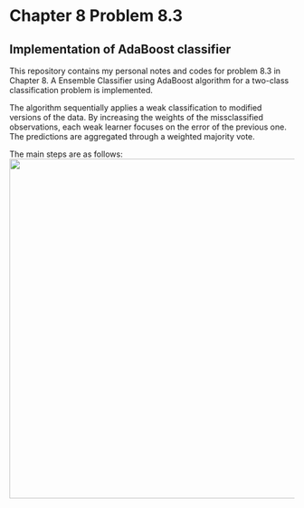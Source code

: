 # Chapter 8 Problem 8.3 
## Implementation of AdaBoost classifier

This repository contains my personal notes and codes for problem 8.3 in Chapter 8. A Ensemble Classifier using AdaBoost algorithm for a two-class classification problem is implemented.

The algorithm sequentially applies a weak classification to modified versions of the data. By increasing the weights of the missclassified observations, each weak learner focuses on the error of the previous one. The predictions are aggregated through a weighted majority vote. 

The main steps are as follows:
<br />
<img src="https://github.com/Hatchin/Machine-Learning-Zhou_Zhihua/blob/master/EnsembleLearning/AdaBoost/adaboost_algo.png" width="600"> <br />



